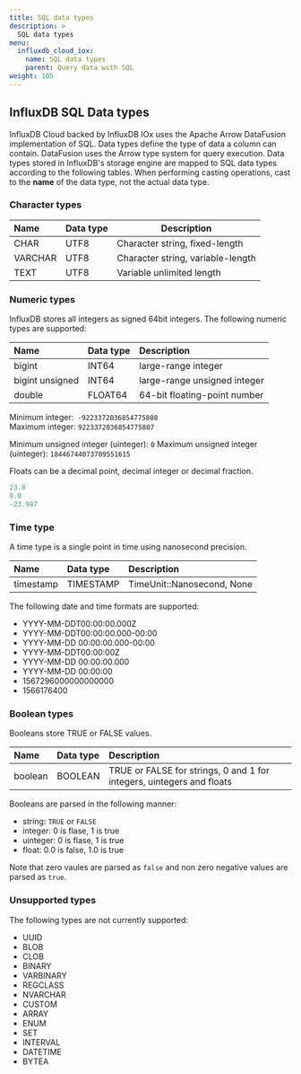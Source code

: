 ```yaml
---
title: SQL data types
description: >
  SQL data types
menu:
  influxdb_cloud_iox:
    name: SQL data types
    parent: Query data with SQL
weight: 105
---
```


## InfluxDB SQL Data types

InfluxDB Cloud backed by InfluxDB IOx uses the Apache Arrow DataFusion implementation of SQL. Data types define the type of data a column can contain. DataFusion uses the Arrow type system for query execution. Data types stored in InfluxDB's storage engine are mapped to SQL data types according to the following tables. When performing casting operations, cast to the **name** of the data type, not the actual data type.

### Character types

| Name    | Data type | Description                       |
| :------ | :-------- | --------------------------------- |
| CHAR    | UTF8      | Character string, fixed-length    |
| VARCHAR | UTF8      | Character string, variable-length |
| TEXT    | UTF8      | Variable unlimited length         |

### Numeric types

InfluxDB stores all integers as signed 64bit integers. The following numeric types are supported:

| Name            | Data type | Description                  |
| :-------------- | :-------- | :--------------------------- |
| bigint          | INT64     | large-range integer          |
| bigint unsigned | INT64     | large-range unsigned integer |
| double          | FLOAT64   | 64-bit floating-point number |


Minimum integer:` -9223372036854775808`  
Maximum integer: `9223372036854775807`

Minimum unsigned integer (uinteger): `0`
Maximum unsigned integer (uinteger): `18446744073709551615`

Floats can be a decimal point, decimal integer or decimal fraction.

```sql
23.8
0.0
-23.987
```

### Time type

A time type is a single point in time using nanosecond precision.  

| Name      | Data type | Description                |
| :-------- | :-------- | :------------------------- |
| timestamp | TIMESTAMP | TimeUnit::Nanosecond, None |


The following date and time formats are supported:

 - YYYY-MM-DDT00:00:00.000Z 
 - YYYY-MM-DDT00:00:00.000-00:00 
 - YYYY-MM-DD 00:00:00.000-00:00 
 - YYYY-MM-DDT00:00:00Z
 - YYYY-MM-DD 00:00:00.000
 - YYYY-MM-DD 00:00:00
 - 1567296000000000000 
-  1566176400 

### Boolean types

Booleans store TRUE or FALSE values. 

| Name    | Data type | Description                                                           |
| :------ | :-------- | :-------------------------------------------------------------------- |
| boolean | BOOLEAN   | TRUE or FALSE for strings, 0 and 1 for integers, uintegers and floats |

Booleans are parsed in the following manner:

- string: `TRUE` or `FALSE`
- integer: 0 is flase, 1 is true
- uinteger: 0 is flase, 1 is true
- float: 0.0 is false, 1.0 is true

Note that zero vaules are parsed as `false` and non zero negative values are parsed as `true`. 

### Unsupported types

The following types are not currently supported:
- UUID
- BLOB
- CLOB
- BINARY
- VARBINARY
- REGCLASS
- NVARCHAR
- CUSTOM
- ARRAY
- ENUM
- SET
- INTERVAL
- DATETIME
- BYTEA
